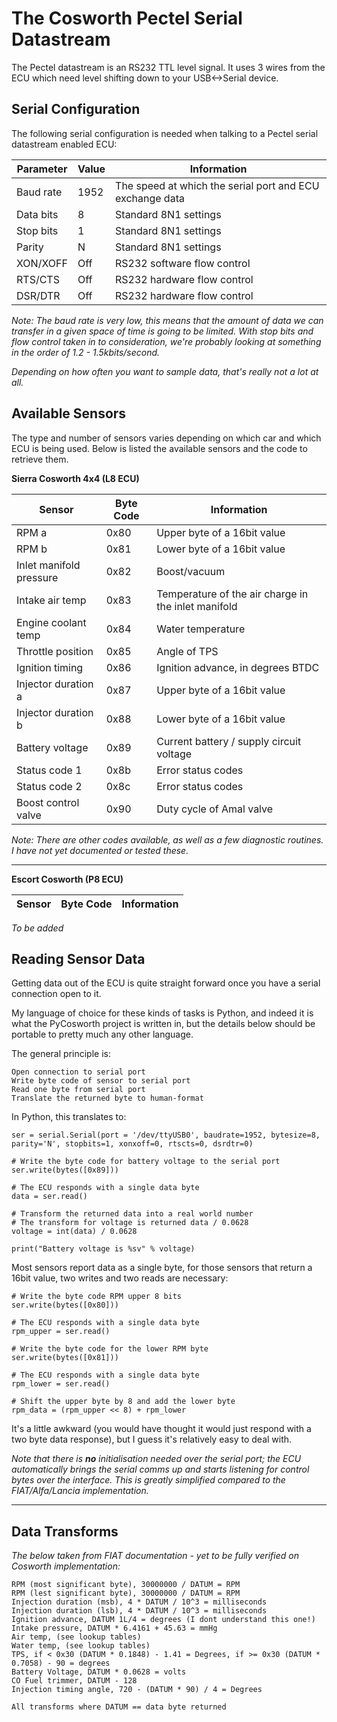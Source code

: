 # The Cosworth Pectel Serial Datastream

The Pectel datastream is an RS232 TTL level signal. It uses 3 wires from the ECU which need level shifting down to your USB<->Serial device.

## Serial Configuration

The following serial configuration is needed when talking to a Pectel serial datastream enabled ECU:

| Parameter | Value | Information |
| --------- | ----- | ----------- |
| Baud rate | 1952  | The speed at which the serial port and ECU exchange data |
| Data bits | 8     |  Standard 8N1 settings           |
| Stop bits | 1     |  Standard 8N1 settings           |
| Parity    | N     |  Standard 8N1 settings           |
| XON/XOFF  | Off   | RS232 software flow control |
| RTS/CTS   | Off   | RS232 hardware flow control |
| DSR/DTR   | Off    | RS232 hardware flow control |

*Note: The baud rate is very low, this means that the amount of data we can transfer in a given space of time is going to be limited. With stop bits and flow control taken in to consideration, we're probably looking at something in the order of 1.2 - 1.5kbits/second.* 

*Depending on how often you want to sample data, that's really not a lot at all.*

## Available Sensors

The type and number of sensors varies depending on which car and which ECU is being used. Below is listed the available sensors and the code to retrieve them.

**Sierra Cosworth 4x4 (L8 ECU)**

| Sensor | Byte Code | Information |
| ------ | --------- | ----------- |
| RPM  a  | 0x80      | Upper byte of a 16bit value |
| RPM   b | 0x81      | Lower byte of a 16bit value |
| Inlet manifold pressure | 0x82 | Boost/vacuum |
| Intake air temp | 0x83 | Temperature of the air charge in the inlet manifold |
| Engine coolant temp | 0x84 | Water temperature |
| Throttle position | 0x85 | Angle of TPS |
| Ignition timing | 0x86 | Ignition advance, in degrees BTDC |
| Injector duration a | 0x87 | Upper byte of a 16bit value |
| Injector duration b | 0x88 | Lower byte of a 16bit value |
| Battery voltage | 0x89 | Current battery / supply circuit voltage |
| Status code 1 | 0x8b | Error status codes |
| Status code 2 | 0x8c | Error status codes |
| Boost control valve | 0x90 | Duty cycle of Amal valve |

*Note: There are other codes available, as well as a few diagnostic routines. I have not yet documented or tested these.*

---

**Escort Cosworth (P8 ECU)**

| Sensor | Byte Code | Information |
| ------ | --------- | ----------- |

*To be added*

## Reading Sensor Data

Getting data out of the ECU is quite straight forward once you have a serial connection open to it.

My language of choice for these kinds of tasks is Python, and indeed it is what the PyCosworth project is written in, but the details below should be portable to pretty much any other language.

The general principle is:

```
Open connection to serial port
Write byte code of sensor to serial port
Read one byte from serial port
Translate the returned byte to human-format
```

In Python, this translates to:

```
ser = serial.Serial(port = '/dev/ttyUSB0', baudrate=1952, bytesize=8, parity='N', stopbits=1, xonxoff=0, rtscts=0, dsrdtr=0)

# Write the byte code for battery voltage to the serial port
ser.write(bytes([0x89]))

# The ECU responds with a single data byte
data = ser.read()

# Transform the returned data into a real world number
# The transform for voltage is returned data / 0.0628
voltage = int(data) / 0.0628 

print("Battery voltage is %sv" % voltage)
```

Most sensors report data as a single byte, for those sensors that return a 16bit value, two writes and two reads are necessary:

```
# Write the byte code RPM upper 8 bits
ser.write(bytes([0x80]))

# The ECU responds with a single data byte
rpm_upper = ser.read()

# Write the byte code for the lower RPM byte
ser.write(bytes([0x81]))

# The ECU responds with a single data byte
rpm_lower = ser.read()

# Shift the upper byte by 8 and add the lower byte
rpm_data = (rpm_upper << 8) + rpm_lower
```

It's a little awkward (you would have thought it would just respond with a two byte data response), but I guess it's relatively easy to deal with.

*Note that there is **no** initialisation needed over the serial port; the ECU automatically brings the serial comms up and starts listening for control bytes over the interface. This is greatly simplified compared to the FIAT/Alfa/Lancia implementation.*

---

## Data Transforms

*The below taken from FIAT documentation - yet to be fully verified on Cosworth implementation:*

```
RPM (most significant byte), 30000000 / DATUM = RPM
RPM (lest significant byte), 30000000 / DATUM = RPM
Injection duration (msb), 4 * DATUM / 10^3 = milliseconds
Injection duration (lsb), 4 * DATUM / 10^3 = milliseconds
Ignition advance, DATUM 1L/4 = degrees (I dont understand this one!)
Intake pressure, DATUM * 6.4161 + 45.63 = mmHg
Air temp, (see lookup tables)
Water temp, (see lookup tables)
TPS, if < 0x30 (DATUM * 0.1848) - 1.41 = Degrees, if >= 0x30 (DATUM * 0.7058) - 90 = degrees 
Battery Voltage, DATUM * 0.0628 = volts
CO Fuel trimmer, DATUM - 128
Injection timing angle, 720 - (DATUM * 90) / 4 = Degrees

All transforms where DATUM == data byte returned
```
